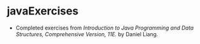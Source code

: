 # javaExercises

* Completed exercises from *Introduction to Java Programming and Data Structures, Comprehensive Version, 11E.* by Daniel Liang.

